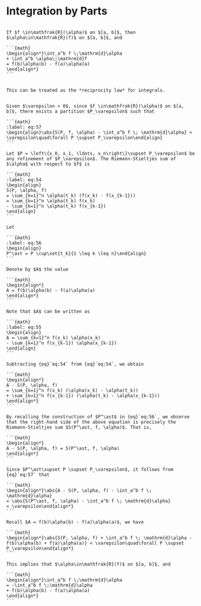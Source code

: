 # Integration by Parts

````{prf:theorem}

If $f \in\mathfrak{R}(\alpha)$ on $[a, b]$, then $\alpha\in\mathfrak{R}(f)$ on $[a, b]$, and 

```{math}
\begin{align*}\int_a^b f \;\mathrm{d}\alpha
+ \int_a^b \alpha\;\mathrm{d}f
= f(b)\alpha(b) - f(a)\alpha(a)
\end{align*}
```

````

````{prf:remark}

This can be treated as the *reciprocity law* for integrals.

````

````{prf:proof}

Given $\varepsilon > 0$, since $f \in\mathfrak{R}(\alpha)$ on $[a, b]$, there exists a partition $P_\varepsilon$ such that 

```{math}
:label: eq:57
\begin{align}\abs{S(P, f, \alpha) - \int_a^b f \; \mathrm{d}\alpha} < \varepsilon\quad\forall P \supset P_\varepsilon\end{align}
```

Let $P = \left\{x_0, x_1, \ldots, x_n\right\}\supset P_\varepsilon$ be any refinement of $P_\varepsilon$. The Riemann-Stieltjes sum of $\alpha$ with respect to $f$ is 

```{math}
:label: eq:54
\begin{align}
S(P, \alpha, f)
= \sum_{k=1}^n \alpha(t_k) (f(x_k) - f(x_{k-1}))
= \sum_{k=1}^n \alpha(t_k) f(x_k)
- \sum_{k=1}^n \alpha(t_k) f(x_{k-1})
\end{align}
```

Let 

```{math}
:label: eq:56
\begin{align}
P^\ast = P \cup\set{t_k}{1 \leq k \leq n}\end{align}
```

Denote by $A$ the value 

```{math}
\begin{align*}
A = f(b)\alpha(b) - f(a)\alpha(a)
\end{align*}
```

Note that $A$ can be written as 

```{math}
:label: eq:55
\begin{align}
A = \sum_{k=1}^n f(x_k) \alpha(x_k)
- \sum_{k=1}^n f(x_{k-1}) \alpha(x_{k-1})
\end{align}
```

Subtracting {eq}`eq:54` from {eq}`eq:54`, we obtain

```{math}
\begin{align*}
A - S(P, \alpha, f)
= \sum_{k=1}^n f(x_k) (\alpha(x_k) - \alpha(t_k))
+ \sum_{k=1}^n f(x_{k-1}) (\alpha(t_k) - \alpha(x_{k-1}))
\end{align*}
```

By recalling the construction of $P^\ast$ in {eq}`eq:56`, we observe that the right-hand side of the above equation is precisely the Riemann-Stieltjes sum $S(P^\ast, f, \alpha)$. That is, 

```{math}
\begin{align*}
A - S(P, \alpha, f) = S(P^\ast, f, \alpha)
\end{align*}
```

Since $P^\ast\supset P \supset P_\varepsilon$, it follows from {eq}`eq:57` that 

```{math}
\begin{align*}\abs{A - S(P, \alpha, f) - \int_a^b f \; \mathrm{d}\alpha} 
= \abs{S(P^\ast, f, \alpha) - \int_a^b f \; \mathrm{d}\alpha}
< \varepsilon\end{align*}
```

Recall $A = f(b)\alpha(b) - f(a)\alpha(a)$, we have 

```{math}
\begin{align*}\abs{S(P, \alpha, f) + \int_a^b f \; \mathrm{d}\alpha - f(b)\alpha(b) + f(a)\alpha(a)} < \varepsilon\quad\forall P \supset P_\varepsilon\end{align*}
```

This implies that $\alpha\in\mathfrak{R}(f)$ on $[a, b]$, and 

```{math}
\begin{align*}\int_a^b f \;\mathrm{d}\alpha
= -\int_a^b f \;\mathrm{d}\alpha 
+ f(b)\alpha(b) - f(a)\alpha(a)
\end{align*}
```

````
